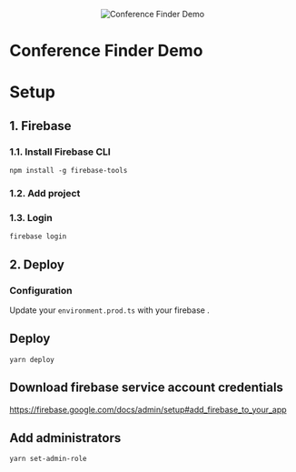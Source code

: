 <p align="center">
    <img src="https://github.com/wishtack/wishtack-steroids/raw/master/demo.gif" alt="Conference Finder Demo">
    <h1>Conference Finder Demo</h1>
</p>

# Setup

## 1. Firebase

### 1.1. Install Firebase CLI

```shell
npm install -g firebase-tools
```

### 1.2. Add project

### 1.3. Login
```shell
firebase login
```

## 2. Deploy

###  Configuration
Update your `environment.prod.ts` with your firebase .

## Deploy
```shell
yarn deploy
```

## Download firebase service account credentials

https://firebase.google.com/docs/admin/setup#add_firebase_to_your_app

## Add administrators

```shell
yarn set-admin-role
```
